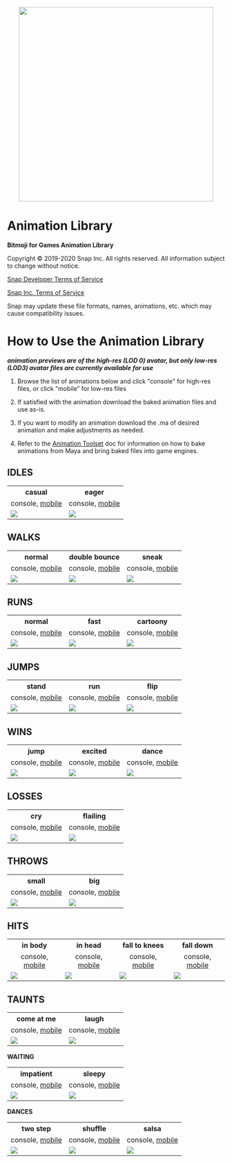 <p align="center">
<img src="../Shared/Logo.png" width="450"/>
</p>

# Animation Library

**Bitmoji for Games Animation Library**

Copyright © 2019-2020 Snap Inc. All rights reserved. All information subject to change without notice.

[Snap Developer Terms of Service](https://kit.snapchat.com/portal/eula?viewOnly=true)

[Snap Inc. Terms of Service](https://www.bitmoji.com/support/terms.html)

Snap may update these file formats, names, animations, etc. which may cause compatibility issues.

# How to Use the Animation Library

***animation previews are of the high-res (LOD 0) avatar, but only low-res (LOD3) avatar files are currently available for use***

1.  Browse the list of animations below and click "console" for high-res files, or click "mobile” for low-res files

1.  If satisfied with the animation download the baked animation files and use as-is.

1.  If you want to modify an animation download the .ma of desired animation and make adjustments as needed.

1.  Refer to the [Animation Toolset](https://github.com/Bitmoji/Bitmoji-3D/blob/master/BitmojiForGames/AnimationToolset/README.md) doc for information on how to bake animations from Maya and bring baked files into game engines.

## IDLES

<table align="center">
    <tr>
        <th>casual</th>
        <th>eager</th>
    </tr>
    <tr>
        <td align="center">
            console,
            <a href="https://drive.google.com/open?id=1bhEGdINwMsvewFoV-ImlrWFTxrlBTqDT">mobile</a>
        </td>
        <td align="center">
            console,
            <a href="https://drive.google.com/open?id=1boNCJPX6Jv0qRkdk6p1olrm8PktbqzH1">mobile</a>
        </td>
    </tr>
    <tr>
        <td>
            <img src="lbr_idle_casual.gif"/>
        </td>
        <td>
            <img src="lbr_idle_eager.gif"/>
        </td>
    </tr>
</table>

## WALKS

<table align="center">
    <tr>
        <th>normal</th>
        <th>double bounce</th>
        <th>sneak</th>
    </tr>
    <tr>
        <td align="center">
            console,
            <a href="https://drive.google.com/open?id=1gnGcbkRaD_wF2-KwRzlwJBjbXe-U__HT">mobile</a>
        </td>
        <td align="center">
            console,
            <a href="https://drive.google.com/open?id=1fopnVCBmyoEd2CyDMOfWXyhQ6MG9UuHC">mobile</a>
        </td>
        <td align="center">
            console,
            <a href="https://drive.google.com/open?id=1goOeZH0JUTMsNbpvYLRcrcPnAT6q5DRw">mobile</a>
        </td>
    </tr>
    <tr>
        <td>
            <img src="lbr_walk_normal.gif"/>
        </td>
        <td>
            <img src="lbr_walk_double_bounce.gif"/>
        </td>
        <td>
            <img src="lbr_walk_sneak.gif"/>
        </td>
    </tr>
</table>

## RUNS

<table align="center">
    <tr>
        <th>normal</th>
        <th>fast</th>
        <th>cartoony</th>
    </tr>
    <tr>
        <td align="center">
            console,
            <a href="https://drive.google.com/open?id=1edB2AXbEdvXkf9s_c2GHudj63LTv2bj_">mobile</a>
        </td>
        <td align="center">
            console,
            <a href="https://drive.google.com/open?id=1eVqnrMYBPFoAe8mxr9HKQ0DAOmN35deG">mobile</a>
        </td>
        <td align="center">
            console,
            <a href="https://drive.google.com/open?id=1eApDEgsdZ42keU_0d0R_VaYYnHfZqbYB">mobile</a>
        </td>
    </tr>
    <tr>
        <td>
            <img src="lbr_run_normal.gif"/>
        </td>
        <td>
            <img src="lbr_run_fast.gif"/>
        </td>
        <td>
            <img src="lbr_run_cartoony.gif"/>
        </td>
    </tr>
</table>

## JUMPS

<table align="center">
    <tr>
        <th>stand</th>
        <th>run</th>
        <th>flip</th>
    </tr>
    <tr>
        <td align="center">
            console,
            <a href="https://drive.google.com/open?id=1dOVTzYBgAxWY9xFCUW-QndLsCR15jU68">mobile</a>
        </td>
        <td align="center">
            console,
            <a href="https://drive.google.com/open?id=1dLJnn_glFELNQKycK0rEkBvk2Hdg-QAj">mobile</a>
        </td>
        <td align="center">
            console,
            <a href="https://drive.google.com/open?id=1d27e87IoGWV8vxLYr8OyUrfNrFdDZhsd">mobile</a>
        </td>
    </tr>
    <tr>
        <td>
            <img src="lbr_jump_stand.gif"/>
        </td>
        <td>
            <img src="lbr_jump_run.gif"/>
        </td>
        <td>
            <img src="lbr_jump_flip.gif"/>
        </td>
    </tr>
</table>

## WINS

<table align="center">
    <tr>
        <th>jump</th>
        <th>excited</th>
        <th>dance</th>
    </tr>
    <tr>
        <td align="center">
            console,
            <a href="https://drive.google.com/open?id=1jhqQlhauv5tDO70xBVTo0Zu8rYN5MHeI">mobile</a>
        </td>
        <td align="center">
            console,
            <a href="https://drive.google.com/open?id=1juBxVwu6Lf7mBrisbOjiUsM_JZWfBWWD">mobile</a>
        </td>
        <td align="center">
            console,
            <a href="https://drive.google.com/open?id=1kVMGfP8_XA7YtCgHak2j-3YZLlQKITZh">mobile</a>
        </td>
    </tr>
    <tr>
        <td>
            <img src="lbr_win_jump.gif"/>
        </td>
        <td>
            <img src="lbr_win_excited.gif"/>
        </td>
        <td>
            <img src="lbr_win_dance.gif"/>
        </td>
    </tr>
</table>

## LOSSES

<table align="center">
    <tr>
        <th>cry</th>
        <th>flailing</th>
    </tr>
    <tr>
        <td align="center">
            console,
            <a href="https://drive.google.com/open?id=1dmPIzoXXaYOyHbZH1iwVC0WrFj286l7D">mobile</a>
        </td>
        <td align="center">
            console,
            <a href="https://drive.google.com/open?id=1e1BEZjM0pBIzhdxpupvXJ-T0zGx95llB">mobile</a>
        </td>
    </tr>
    <tr>
        <td>
            <img src="lbr_lose_cry.gif"/>
        </td>
        <td>
            <img src="lbr_lose_flailing.gif"/>
        </td>
    </tr>
</table>

## THROWS

<table align="center">
    <tr>
        <th>small</th>
        <th>big</th>
    </tr>
    <tr>
        <td align="center">
            console,
            <a href="https://drive.google.com/open?id=1fST6SlWHWijIeWR41huNe4kGMXdtYSrc">mobile</a>
        </td>
        <td align="center">
            console,
            <a href="https://drive.google.com/open?id=1f6FR_GA11wvuyb6grVvv_4xdk-jAKiL4">mobile</a>
        </td>
    </tr>
    <tr>
        <td>
            <img src="lbr_throw_small.gif"/>
        </td>
        <td>
            <img src="lbr_throw_big.gif"/>
        </td>
    </tr>
</table>

## HITS

<table align="center">
    <tr>
        <th>in body</th>
        <th>in head</th>
        <th>fall to knees</th>
        <th>fall down</th>
    </tr>
    <tr>
        <td align="center">
            console,
            <a href="https://drive.google.com/open?id=1aRE3oQ2VONOVWFCXr4nwnHVOt3NpTBi3">mobile</a>
        </td>
        <td align="center">
            console,
            <a href="https://drive.google.com/open?id=1aeXYx-hqrbtpaIIHZe7TzXqOBkUg3RvZ">mobile</a>
        </td>
        <td align="center">
            console,
            <a href="https://drive.google.com/open?id=1a40dgvetXEcTff3HekRxrc5Mju5r0NoN">mobile</a>
        </td>
        <td align="center">
            console,
            <a href="https://drive.google.com/open?id=1_oxcULO1Hj9qEJv4qLVfYgWdxCehfO8q">mobile</a>
        </td>
    </tr>
    <tr>
        <td>
            <img src="lbr_hit_in_body.gif"/>
        </td>
        <td>
            <img src="lbr_hit_in_head.gif"/>
        </td>
        <td>
            <img src="lbr_hit_fall_to_knees.gif"/>
        </td>
        <td>
            <img src="lbr_hit_fall_down.gif"/>
        </td>
    </tr>
</table>

## TAUNTS

<table align="center">
    <tr>
        <th>come at me</th>
        <th>laugh</th>
    </tr>
    <tr>
        <td align="center">
            console,
            <a href="https://drive.google.com/open?id=1eih4cUwQxJfabySn_HnP2RZWNQYYC43E">mobile</a>
        </td>
        <td align="center">
            console,
            <a href="https://drive.google.com/open?id=1eyAs3T2mZLTcPk0mNRLHwbZItyIpT1bN">mobile</a>
        </td>
    </tr>
    <tr>
        <td>
            <img src="lbr_taunt_come_at_me.gif"/>
        </td>
        <td>
            <img src="lbr_taunt_laugh.gif"/>
        </td>
    </tr>
</table>

**WAITING**

<table align="center">
    <tr>
        <th>impatient</th>
        <th>sleepy</th>
    </tr>
    <tr>
        <td align="center">
            console,
            <a href="https://drive.google.com/open?id=1cbCrOb7d3Otm0Z7HOnZGIOb0hjmOQ8LZ">mobile</a>
        </td>
        <td align="center">
            console,
            <a href="https://drive.google.com/open?id=1cjXh95uH773kNVcjZsFoZqMgL04_w5KW">mobile</a>
        </td>
    </tr>
    <tr>
        <td>
            <img src="lbr_wait_impatient.gif"/>
        </td>
        <td>
            <img src="lbr_wait_sleepy.gif"/>
        </td>
    </tr>
</table>

**DANCES**

<table align="center">
    <tr>
        <th>two step</th>
        <th>shuffle</th>
        <th>salsa</th>
    </tr>
    <tr>
        <td align="center">
            console,
            <a href="https://drive.google.com/open?id=10aNrCMZ-jP72rlNzbw94C5yschtuEuHW">mobile</a>
        </td>
        <td align="center">
            console,
            <a href="https://drive.google.com/open?id=116lgjz8drV383c3Ua2rb8hBE0n7y3dZr">mobile</a>
        </td>
        <td align="center">
            console,
            <a href="https://drive.google.com/open?id=10hNAVCYDzOpcf_o6VMTasG121IrMmESw">mobile</a>
        </td>
    </tr>
    <tr>
        <td>
            <img src="lbr_dance_two_step.gif"/>
        </td>
        <td>
            <img src="lbr_dance_shuffle.gif"/>
        </td>
        <td>
            <img src="lbr_dance_salsa.gif"/>
        </td>
    </tr>
</table>
